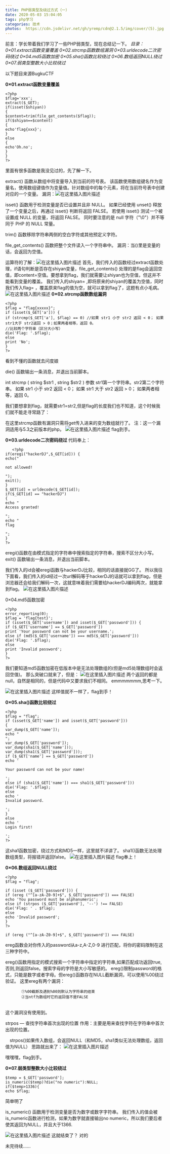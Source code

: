 ```yaml
---
title: PHP弱类型及绕过方式（一）
date: 2020-05-03 15:04:05
tags: php学习
categories: 技术
photos:  https://cdn.jsdelivr.net/gh/yremp/cdn@2.1.5/img/cover/(5).jpg.webp
---
```




﻿前言：学长带着我们学习了一些PHP弱类型，现在总结记一下。
  *目录：
    0×01.extract函数变量覆盖
    0×02.strcmp函数数组漏洞
    0×03.urldecode二次密码绕过
    0×04.md5函数加密
    0×05.sha()函数比较绕过
    0×06.数组返回NULL绕过
    0×07.弱类型整数大小比较绕过*
    

以下题目来源BugkuCTF

**0×01.extract函数变量覆盖**

```
<?php
$flag='xxx';
extract($_GET);
if(isset($shiyan))
{
$content=trim(file_get_contents($flag));
if($shiyan==$content)
{
echo'flag{xxx}';
}
else
{
echo'Oh.no';
}
}
?>
```
里面有很多函数是我没见过的，先了解一下。

extract() 函数从数组中将变量导入到当前的符号表。
该函数使用数组键名作为变量名，使用数组键值作为变量值。针对数组中的每个元素，将在当前符号表中创建对应的一个变量。
漏洞：![在这里插入图片描述](https://img-blog.csdnimg.cn/20200503114734560.png)


isset() 函数用于检测变量是否已设置并且非 NULL。
如果已经使用 unset() 释放了一个变量之后，再通过 isset() 判断将返回 FALSE。
若使用 isset() 测试一个被设置成 NULL 的变量，将返回 FALSE。
同时要注意的是 null 字符（"\0"）并不等同于 PHP 的 NULL 常量。

trim() 函数移除字符串两侧的空白字符或其他预定义字符。

file_get_contents() 函数把整个文件读入一个字符串中。
漏洞：当()里是变量的话，会返回为空值。

运算符的了解：![在这里插入图片描述](https://img-blog.csdnimg.cn/20200503115023141.png?x-oss-process=image/watermark,type_ZmFuZ3poZW5naGVpdGk,shadow_10,text_aHR0cHM6Ly9ibG9nLmNzZG4ubmV0L3FxXzQ1ODY5MDM5,size_16,color_FFFFFF,t_70)
首先，我们传入的函数经过extract函数处理，if语句判断是否存在shiyan变量，file_get_contents() 处理的是flag会返回空值，即content=空值。要想拿到flag，我们就需要让shiyan也为空值，但这并不能看到变量的覆盖。
我们传入的shiyan= ,即将原来的shiyan的覆盖为空值，同时我们传入flag= ，覆盖原来flag的值为空，就可以拿到flag了，这题有点小毛病。![在这里插入图片描述](https://img-blog.csdnimg.cn/20200503120417592.png?x-oss-process=image/watermark,type_ZmFuZ3poZW5naGVpdGk,shadow_10,text_aHR0cHM6Ly9ibG9nLmNzZG4ubmV0L3FxXzQ1ODY5MDM5,size_16,color_FFFFFF,t_70)
**0×02.strcmp函数数组漏洞**

```
<?php
$flag = "flag{xxxxx}";
if (isset($_GET['a'])) {
if (strcmp($_GET['a'], $flag) == 0) //如果 str1 小于 str2 返回 < 0； 如果 str1大于 str2返回 > 0；如果两者相等，返回 0。
//比较两个字符串（区分大小写）
die('Flag: '.$flag);
else
print 'No';
}
?>
```
看到不懂的函数就去问度娘

die() 函数输出一条消息，并退出当前脚本。

int strcmp ( string $str1 , string $str2 )
参数 str1第一个字符串。str2第二个字符串。
如果 str1 小于 str2 返回 < 0；
如果 str1 大于 str2 返回 > 0；
如果两者相等，返回 0。

我们要想拿到flag，就需要str1=str2,但是flag的长度我们也不知道，这个时候我们就不能走寻常路了：

在这里strcmp函数有漏洞只需将get传入进来的变为数组就行了。
注：这一个漏洞适用与5.3之前版本的php。
![在这里插入图片描述](https://img-blog.csdnimg.cn/20200503121949137.png?x-oss-process=image/watermark,type_ZmFuZ3poZW5naGVpdGk,shadow_10,text_aHR0cHM6Ly9ibG9nLmNzZG4ubmV0L3FxXzQ1ODY5MDM5,size_16,color_FFFFFF,t_70)
flag到手。

   **0×03.urldecode二次密码绕过**
   代码奉上：

```
   <?php
if(eregi("hackerDJ",$_GET[id])) {
echo("

not allowed!

");
exit();
}
$_GET[id] = urldecode($_GET[id]);
if($_GET[id] == "hackerDJ")
{
echo "
Access granted!

";
echo "
flag

";
}
?>
```
eregi()函数在由模式指定的字符串中搜索指定的字符串，搜索不区分大小写。
exit() 函数输出一条消息，并退出当前脚本。

我们传入的id会被eregi函数与hackerDJ比较，相同的话直接就GG了。
所以我往下面看，我们传入的id经过一次url解码等于hackerDJ的话就可以拿到flag，但是浏览器还会给我们解码一次，这就意味着我们需要给hackerDJ编码两次，就能拿到flag。
![在这里插入图片描述](https://img-blog.csdnimg.cn/20200503125011628.png?x-oss-process=image/watermark,type_ZmFuZ3poZW5naGVpdGk,shadow_10,text_aHR0cHM6Ly9ibG9nLmNzZG4ubmV0L3FxXzQ1ODY5MDM5,size_16,color_FFFFFF,t_70)

0×04.md5函数加密

```
<?php
error_reporting(0);
$flag = 'flag{test}';
if (isset($_GET['username']) and isset($_GET['password'])) {
if ($_GET['username'] == $_GET['password'])
print 'Your password can not be your username.';
else if (md5($_GET['username']) === md5($_GET['password']))
die('Flag: '.$flag);
else
print 'Invalid password';
}
?>
```

我们要知道md5函数加密在低版本中是无法处理数组的(但是md5处理数组时会返回空值)。
那么突破口就来了，但是：
![在这里插入图片描述](https://img-blog.csdnimg.cn/20200503192133325.png?x-oss-process=image/watermark,type_ZmFuZ3poZW5naGVpdGk,shadow_10,text_aHR0cHM6Ly9ibG9nLmNzZG4ubmV0L3FxXzQ1ODY5MDM5,size_16,color_FFFFFF,t_70)
两个返回的都是null，自然是相同的，但是代码中又要求我们不相同。
emmmmmmm,思考一下。

![在这里插入图片描述](https://img-blog.csdnimg.cn/20200503192433451.png?x-oss-process=image/watermark,type_ZmFuZ3poZW5naGVpdGk,shadow_10,text_aHR0cHM6Ly9ibG9nLmNzZG4ubmV0L3FxXzQ1ODY5MDM5,size_16,color_FFFFFF,t_70)
这样值就不一样了，flag到手！



**0×05.sha()函数比较绕过**

```
<?php
$flag = "flag";
if (isset($_GET['name']) and isset($_GET['password']))
{
var_dump($_GET['name']);
echo "
";
var_dump($_GET['password']);
var_dump(sha1($_GET['name']));
var_dump(sha1($_GET['password']));
if ($_GET['name'] == $_GET['password'])
echo '

Your password can not be your name!

';
else if (sha1($_GET['name']) === sha1($_GET['password']))
die('Flag: '.$flag);
else
echo '
Invalid password.

';
}
else
echo '
Login first!

';
?>
```

这sha1函数加密，绕过方式和MD5一样，这里就不详讲了。
sha1()函数无法处理数组类型，将报错并返回false。
![在这里插入图片描述](https://img-blog.csdnimg.cn/20200503194311608.png?x-oss-process=image/watermark,type_ZmFuZ3poZW5naGVpdGk,shadow_10,text_aHR0cHM6Ly9ibG9nLmNzZG4ubmV0L3FxXzQ1ODY5MDM5,size_16,color_FFFFFF,t_70)
flag奉上！



**0×06.数组返回NULL绕过**

```
<?php
$flag = "flag";

if (isset ($_GET['password'])) {
if (ereg ("^[a-zA-Z0-9]+$", $_GET['password']) === FALSE)
echo 'You password must be alphanumeric';
else if (strpos ($_GET['password'], '--') !== FALSE)
die('Flag: ' . $flag);
else
echo 'Invalid password';
}
?>
```


```
if (ereg ("^[a-zA-Z0-9]+$", $_GET['password']) === FALSE)
```
ereg函数会对你传入的password从a-z,A-Z,0-9 进行匹配，将你的密码限制在这三种字符中。

ereg()函数用指定的模式搜索一个字符串中指定的字符串,如果匹配成功返回true,否则,则返回false。搜索字母的字符是大小写敏感的。
ereg()限制password的格式，只能是数字或者字母。但ereg()函数存在NULL截断漏洞，可以使用%00绕过验证。
这里ereg有两个漏洞：
         
           ①%00截断及遇到%00则默认为字符串的结束
           ②当ntf为数组时它的返回值不是FALSE


​    
这个漏洞没有使用到。

strpos — 查找字符串首次出现的位置
作用：主要是用来查找字符在字符串中首次出现的位置。

　strpos()如果传入数组，会返回NULL（和MD5，sha1类似无法处理数组，返回值为NULL）
思路就出来了：
![在这里插入图片描述](https://img-blog.csdnimg.cn/20200503200448591.png?x-oss-process=image/watermark,type_ZmFuZ3poZW5naGVpdGk,shadow_10,text_aHR0cHM6Ly9ibG9nLmNzZG4ubmV0L3FxXzQ1ODY5MDM5,size_16,color_FFFFFF,t_70)

嘿嘿嘿，flag到手。

**0×07.弱类型整数大小比较绕过**

```
$temp = $_GET['password'];
is_numeric($temp)?die("no numeric"):NULL;
if($temp>1336){
echo $flag;
```
简单明了

is_numeric() 函数用于检测变量是否为数字或数字字符串。
我们传入的值会被is_numeric函数进行检测，如果为数字就直接输出no numeric，所以我们要后者使其返回为NULL，并且大于1366.


![在这里插入图片描述](https://img-blog.csdnimg.cn/20200503201458938.png?x-oss-process=image/watermark,type_ZmFuZ3poZW5naGVpdGk,shadow_10,text_aHR0cHM6Ly9ibG9nLmNzZG4ubmV0L3FxXzQ1ODY5MDM5,size_16,color_FFFFFF,t_70)
这就结束了？ 对的

未完待续......
